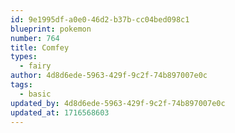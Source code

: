 ```yaml
---
id: 9e1995df-a0e0-46d2-b37b-cc04bed098c1
blueprint: pokemon
number: 764
title: Comfey
types:
  - fairy
author: 4d8d6ede-5963-429f-9c2f-74b897007e0c
tags:
  - basic
updated_by: 4d8d6ede-5963-429f-9c2f-74b897007e0c
updated_at: 1716568603
---
```

